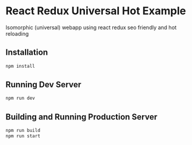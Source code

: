 # React Redux Universal Hot Example
Isomorphic (universal) webapp using react redux  seo friendly and hot reloading

## Installation

```bash
npm install
```

## Running Dev Server

```bash
npm run dev
```

## Building and Running Production Server

```bash
npm run build
npm run start
```
